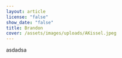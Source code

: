 ```yaml
---
layout: article
license: "false"
show_date: "false"
title: Brandon
cover: /assets/images/uploads/AKissel.jpeg
---
```

asdadsa